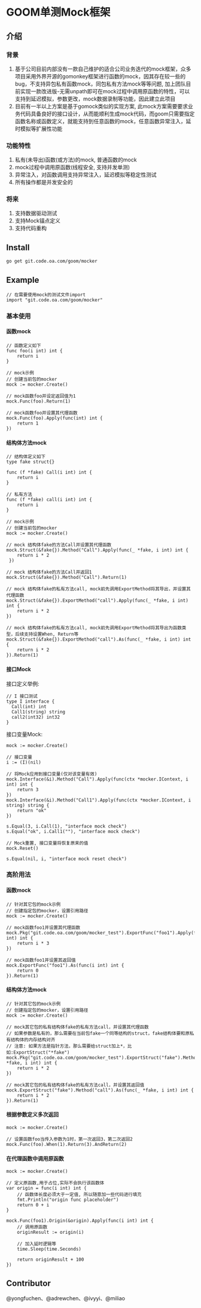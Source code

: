 # GOOM单测Mock框架
## 介绍
### 背景
1. 基于公司目前内部没有一款自己维护的适合公司业务迭代的mock框架，众多项目采用外界开源的gomonkey框架进行函数的mock，因其存在较一些的bug，不支持异包私有函数mock，同包私有方法mock等等问题, 加上团队目前实现一款改进版-无需unpath即可在mock过程中调用原函数的特性，可以支持到延迟模拟，参数更改，mock数据录制等功能，因此建立此项目
2. 目前有一半以上方案是基于gomock类似的实现方案, 此mock方案需要要求业务代码具备良好的接口设计，从而能顺利生成mock代码，而goom只需要指定函数名称或函数定义，就能支持到任意函数的mock，任意函数异常注入，延时模拟等扩展性功能

### 功能特性
1. 私有(未导出)函数(或方法)的mock, 普通函数的mock
2. mock过程中调用原函数(线程安全, 支持并发单测)
3. 异常注入，对函数调用支持异常注入，延迟模拟等稳定性测试
4. 所有操作都是并发安全的

### 将来
1. 支持数据驱动测试
2. 支持Mock锚点定义
3. 支持代码重构

## Install
```bash
go get git.code.oa.com/goom/mocker
```

## Example
```golang
// 在需要使用mock的测试文件import
import "git.code.oa.com/goom/mocker"
```
### 基本使用
#### 函数mock
```golang
// 函数定义如下
func foo(i int) int {
    return i
}

// mock示例
// 创建当前包的mocker
mock := mocker.Create()

// mock函数foo并设定返回值为1
mock.Func(foo).Return(1)

// mock函数foo并设置其代理函数
mock.Func(foo).Apply(func(int) int {
    return 1
})
```

#### 结构体方法mock
```golang
// 结构体定义如下
type fake struct{}

func (f *fake) Call(i int) int {
    return i
}

// 私有方法
func (f *fake) call(i int) int {
    return i
}

// mock示例
// 创建当前包的mocker
mock := mocker.Create()

// mock 结构体fake的方法Call并设置其代理函数
mock.Struct(&fake{}).Method("Call").Apply(func(_ *fake, i int) int {
    return i * 2
 })

// mock 结构体fake的方法Call并返回1
mock.Struct(&fake{}).Method("Call").Return(1)

// mock 结构体fake的私有方法call, mock前先调用ExportMethod将其导出，并设置其代理函数
mock.Struct(&fake{}).ExportMethod("call").Apply(func(_ *fake, i int) int {
    return i * 2
})

// mock 结构体fake的私有方法call, mock前先调用ExportMethod将其导出为函数类型，后续支持设置When, Return等
mock.Struct(&fake{}).ExportMethod("call").As(func(_ *fake, i int) int {
    return i * 2
}).Return(1)
```

#### 接口Mock
接口定义举例:
```golang
// I 接口测试
type I interface {
  Call(int) int
  Call1(string) string
  call2(int32) int32
}
```
接口变量Mock:
```golang
mock := mocker.Create()

// 接口变量
i := (I)(nil)

// 将Mock应用到接口变量(仅对该变量有效)
mock.Interface(&i).Method("Call").Apply(func(ctx *mocker.IContext, i int) int {
    return 3
})
mock.Interface(&i).Method("Call1").Apply(func(ctx *mocker.IContext, i string) string {
    return "ok"
})

s.Equal(3, i.Call(1), "interface mock check")
s.Equal("ok", i.Call1(""), "interface mock check")

// Mock重置, 接口变量将恢复原来的值
mock.Reset()

s.Equal(nil, i, "interface mock reset check")
```

### 高阶用法
#### 函数mock
```golang
// 针对其它包的mock示例
// 创建指定包的mocker，设置引用路径
mock := mocker.Create()

// mock函数foo1并设置其代理函数
mock.Pkg("git.code.oa.com/goom/mocker_test").ExportFunc("foo1").Apply(func(i int) int {
    return i * 3
})

// mock函数foo1并设置其返回值
mock.ExportFunc("foo1").As(func(i int) int {
    return 0
}).Return(1)
```

#### 结构体方法mock
```golang
// 针对其它包的mock示例
// 创建指定包的mocker，设置引用路径
mock := mocker.Create()

// mock其它包的私有结构体fake的私有方法call，并设置其代理函数
// 如果参数是私有的，那么需要在当前包fake一个同等结构的struct，fake结构体要和原私有结构体的内存结构对齐
// 注意: 如果方法是指针方法，那么需要给struct加上*，比如:ExportStruct("*fake")
mock.Pkg("git.code.oa.com/goom/mocker_test").ExportStruct("fake").Method("call").Apply(func(_ *fake, i int) int {
    return i * 2
})

// mock其它包的私有结构体fake的私有方法call，并设置其返回值
mock.ExportStruct("fake").Method("call").As(func(_ *fake, i int) int {
    return i * 2
}).Return(1)
```

#### 根据参数定义多次返回
```golang
mock := mocker.Create()

// 设置函数foo当传入参数为1时，第一次返回3，第二次返回2
mock.Func(foo).When(1).Return(3).AndReturn(2)
```

#### 在代理函数中调用原函数
```golang
mock := mocker.Create()

// 定义原函数,用于占位,实际不会执行该函数体
var origin = func(i int) int {
    // 函数体长度必须大于一定值, 所以随意加一些代码进行填充
    fmt.Println("origin func placeholder")
    return 0 + i
}

mock.Func(foo1).Origin(&origin).Apply(func(i int) int {
    // 调用原函数
    originResult := origin(i)

    // 加入延时逻辑等
    time.Sleep(time.Seconds)

    return originResult + 100
})
```

## Contributor
@yongfuchen、@adrewchen、@ivyyi、@miliao
